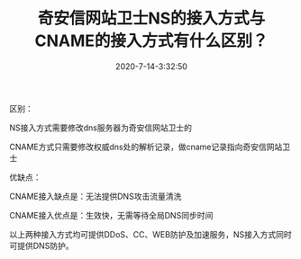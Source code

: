 ﻿---
layout: post
title:  "奇安信网站卫士NS的接入方式与CNAME的接入方式有什么区别？"
date:   2020-7-14-3:32:50
categories: ML
tags: Margin
excerpt: NS的接入方式与CNAME的接入方式有什么区别？
mathjax: true
---
区别：

NS接入方式需要修改dns服务器为奇安信网站卫士的

CNAME方式只需要修改权威dns处的解析记录，做cname记录指向奇安信网站卫士

优缺点：

CNAME接入缺点是：无法提供DNS攻击流量清洗

CNAME接入优点是：生效快，无需等待全局DNS同步时间



以上两种接入方式均可提供DDoS、CC、WEB防护及加速服务，NS接入方式同时可提供DNS防护。

